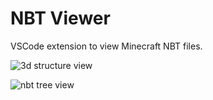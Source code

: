 # NBT Viewer
VSCode extension to view Minecraft NBT files.

![3d structure view](https://user-images.githubusercontent.com/17352009/104077640-e801ee00-521a-11eb-9f69-1206be9349e4.png)


![nbt tree view](https://user-images.githubusercontent.com/17352009/104077503-49758d00-521a-11eb-8ee7-2d841816da8a.png)
